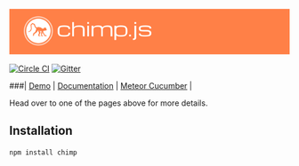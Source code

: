![Chimp by Xolv.io](./header.png?raw=true)

[![Circle CI](https://circleci.com/gh/xolvio/chimp.svg?style=svg)](https://circleci.com/gh/xolvio/chimp) [![Gitter](https://badges.gitter.im/Join%20Chat.svg)](https://gitter.im/xolvio/chimp?utm_source=badge&utm_medium=badge&utm_campaign=pr-badge)

###| [Demo](http://chimpjs.com) | [Documentation](http://chimp.readme.io/docs) |  [Meteor Cucumber](http://github.com/xolvio/meteor-cucumber) | 

Head over to one of the pages above for more details.

## Installation
```sh
npm install chimp
```
